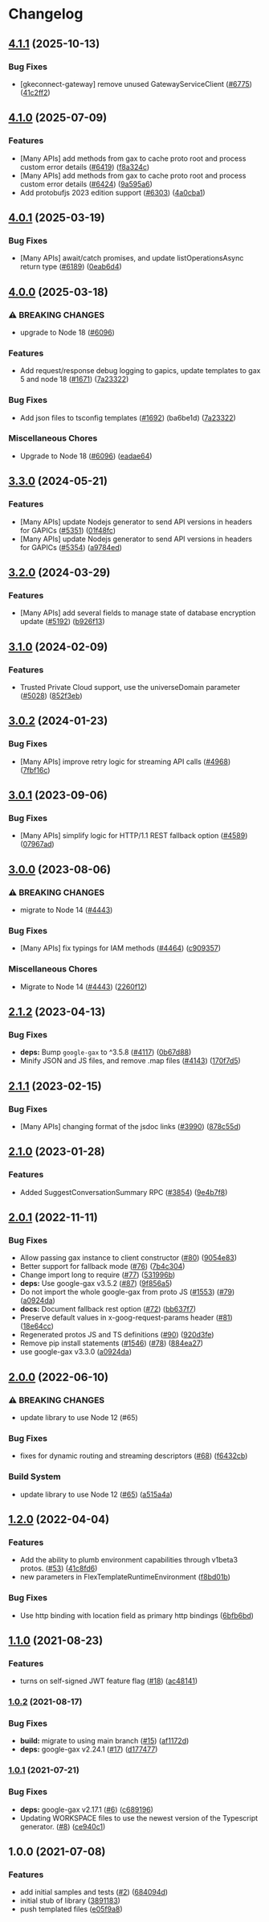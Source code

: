 # Changelog

## [4.1.1](https://github.com/googleapis/google-cloud-node/compare/dataflow-v4.1.0...dataflow-v4.1.1) (2025-10-13)


### Bug Fixes

* [gkeconnect-gateway] remove unused GatewayServiceClient ([#6775](https://github.com/googleapis/google-cloud-node/issues/6775)) ([41c2ff2](https://github.com/googleapis/google-cloud-node/commit/41c2ff2851b5fdadabf4f9bd3500167c34b32ff7))

## [4.1.0](https://github.com/googleapis/google-cloud-node/compare/dataflow-v4.0.1...dataflow-v4.1.0) (2025-07-09)


### Features

* [Many APIs] add methods from gax to cache proto root and process custom error details ([#6419](https://github.com/googleapis/google-cloud-node/issues/6419)) ([f8a324c](https://github.com/googleapis/google-cloud-node/commit/f8a324ca5c3bc0f730e4ed67d9407c44f2414936))
* [Many APIs] add methods from gax to cache proto root and process custom error details ([#6424](https://github.com/googleapis/google-cloud-node/issues/6424)) ([9a595a6](https://github.com/googleapis/google-cloud-node/commit/9a595a658b5fc2a02a18ffbca618190eb64d8013))
* Add protobufjs 2023 edition support ([#6303](https://github.com/googleapis/google-cloud-node/issues/6303)) ([4a0cba1](https://github.com/googleapis/google-cloud-node/commit/4a0cba1e41a9aeb9c15ad31487ef013c8277cfef))

## [4.0.1](https://github.com/googleapis/google-cloud-node/compare/dataflow-v4.0.0...dataflow-v4.0.1) (2025-03-19)


### Bug Fixes

* [Many APIs] await/catch promises, and update listOperationsAsync return type ([#6189](https://github.com/googleapis/google-cloud-node/issues/6189)) ([0eab6d4](https://github.com/googleapis/google-cloud-node/commit/0eab6d40a12aa7f387a4621c6611aa4cbc86e178))

## [4.0.0](https://github.com/googleapis/google-cloud-node/compare/dataflow-v3.3.0...dataflow-v4.0.0) (2025-03-18)


### ⚠ BREAKING CHANGES

* upgrade to Node 18 ([#6096](https://github.com/googleapis/google-cloud-node/issues/6096))

### Features

* Add request/response debug logging to gapics, update templates to gax 5 and node 18 ([#1671](https://github.com/googleapis/google-cloud-node/issues/1671)) ([7a23322](https://github.com/googleapis/google-cloud-node/commit/7a23322530b610eec2fe4c18fe1854048f31c811))


### Bug Fixes

* Add json files to tsconfig templates ([#1692](https://github.com/googleapis/google-cloud-node/issues/1692)) (ba6be1d) ([7a23322](https://github.com/googleapis/google-cloud-node/commit/7a23322530b610eec2fe4c18fe1854048f31c811))


### Miscellaneous Chores

* Upgrade to Node 18 ([#6096](https://github.com/googleapis/google-cloud-node/issues/6096)) ([eadae64](https://github.com/googleapis/google-cloud-node/commit/eadae64d54e07aa2c65097ea52e65008d4e87436))

## [3.3.0](https://github.com/googleapis/google-cloud-node/compare/dataflow-v3.2.0...dataflow-v3.3.0) (2024-05-21)


### Features

* [Many APIs] update Nodejs generator to send API versions in headers for GAPICs ([#5351](https://github.com/googleapis/google-cloud-node/issues/5351)) ([01f48fc](https://github.com/googleapis/google-cloud-node/commit/01f48fce63ec4ddf801d59ee2b8c0db9f6fb8372))
* [Many APIs] update Nodejs generator to send API versions in headers for GAPICs ([#5354](https://github.com/googleapis/google-cloud-node/issues/5354)) ([a9784ed](https://github.com/googleapis/google-cloud-node/commit/a9784ed3db6ee96d171762308bbbcd57390b6866))

## [3.2.0](https://github.com/googleapis/google-cloud-node/compare/dataflow-v3.1.0...dataflow-v3.2.0) (2024-03-29)


### Features

* [Many APIs] add several fields to manage state of database encryption update ([#5192](https://github.com/googleapis/google-cloud-node/issues/5192)) ([b926f13](https://github.com/googleapis/google-cloud-node/commit/b926f1326ea4df73c411dbeb7e529f8d9ccc3642))

## [3.1.0](https://github.com/googleapis/google-cloud-node/compare/dataflow-v3.0.2...dataflow-v3.1.0) (2024-02-09)


### Features

* Trusted Private Cloud support, use the universeDomain parameter  ([#5028](https://github.com/googleapis/google-cloud-node/issues/5028)) ([852f3eb](https://github.com/googleapis/google-cloud-node/commit/852f3ebf065ee24e910580b9a1fc365acb3a744a))

## [3.0.2](https://github.com/googleapis/google-cloud-node/compare/dataflow-v3.0.1...dataflow-v3.0.2) (2024-01-23)


### Bug Fixes

* [Many APIs] improve retry logic for streaming API calls ([#4968](https://github.com/googleapis/google-cloud-node/issues/4968)) ([7fbf16c](https://github.com/googleapis/google-cloud-node/commit/7fbf16c98d0521a0533ab36a00f6ec932c72a02e))

## [3.0.1](https://github.com/googleapis/google-cloud-node/compare/dataflow-v3.0.0...dataflow-v3.0.1) (2023-09-06)


### Bug Fixes

* [Many APIs] simplify logic for HTTP/1.1 REST fallback option ([#4589](https://github.com/googleapis/google-cloud-node/issues/4589)) ([07967ad](https://github.com/googleapis/google-cloud-node/commit/07967add1b5fc28b548cf74721b595ea0ba90d5b))

## [3.0.0](https://github.com/googleapis/google-cloud-node/compare/dataflow-v2.1.2...dataflow-v3.0.0) (2023-08-06)


### ⚠ BREAKING CHANGES

* migrate to Node 14 ([#4443](https://github.com/googleapis/google-cloud-node/issues/4443))

### Bug Fixes

* [Many APIs] fix typings for IAM methods ([#4464](https://github.com/googleapis/google-cloud-node/issues/4464)) ([c909357](https://github.com/googleapis/google-cloud-node/commit/c90935765ceee0eea6b9ce21a151707df142cf7d))


### Miscellaneous Chores

* Migrate to Node 14 ([#4443](https://github.com/googleapis/google-cloud-node/issues/4443)) ([2260f12](https://github.com/googleapis/google-cloud-node/commit/2260f12543d171bda95345e53475f5f0fdc45770))

## [2.1.2](https://github.com/googleapis/google-cloud-node/compare/dataflow-v2.1.1...dataflow-v2.1.2) (2023-04-13)


### Bug Fixes

* **deps:** Bump `google-gax` to ^3.5.8 ([#4117](https://github.com/googleapis/google-cloud-node/issues/4117)) ([0b67d88](https://github.com/googleapis/google-cloud-node/commit/0b67d883963643ce1b4f6d2ccd3e8d37adf6e029))
* Minify JSON and JS files, and remove .map files ([#4143](https://github.com/googleapis/google-cloud-node/issues/4143)) ([170f7d5](https://github.com/googleapis/google-cloud-node/commit/170f7d57b8fd344d182a8e758867b8124722eebc))

## [2.1.1](https://github.com/googleapis/google-cloud-node/compare/dataflow-v2.1.0...dataflow-v2.1.1) (2023-02-15)


### Bug Fixes

* [Many APIs] changing format of the jsdoc links ([#3990](https://github.com/googleapis/google-cloud-node/issues/3990)) ([878c55d](https://github.com/googleapis/google-cloud-node/commit/878c55d62af7e41e8d5050b081e4b79202b1b9cc))

## [2.1.0](https://github.com/googleapis/google-cloud-node/compare/dataflow-v2.0.1...dataflow-v2.1.0) (2023-01-28)


### Features

* Added SuggestConversationSummary RPC ([#3854](https://github.com/googleapis/google-cloud-node/issues/3854)) ([9e4b7f8](https://github.com/googleapis/google-cloud-node/commit/9e4b7f8d27dbb1ac011267f9b96ce90d2ff7a74b))

## [2.0.1](https://github.com/googleapis/nodejs-dataflow/compare/v2.0.0...v2.0.1) (2022-11-11)


### Bug Fixes

* Allow passing gax instance to client constructor ([#80](https://github.com/googleapis/nodejs-dataflow/issues/80)) ([9054e83](https://github.com/googleapis/nodejs-dataflow/commit/9054e835bff17366ca8810852c9d128b2ce6660f))
* Better support for fallback mode ([#76](https://github.com/googleapis/nodejs-dataflow/issues/76)) ([7b4c304](https://github.com/googleapis/nodejs-dataflow/commit/7b4c30408db223dc273b4d82a7402f945b30aa21))
* Change import long to require ([#77](https://github.com/googleapis/nodejs-dataflow/issues/77)) ([531996b](https://github.com/googleapis/nodejs-dataflow/commit/531996bb8c228f653dee2adf4a0488f275e85710))
* **deps:** Use google-gax v3.5.2 ([#87](https://github.com/googleapis/nodejs-dataflow/issues/87)) ([9f856a5](https://github.com/googleapis/nodejs-dataflow/commit/9f856a5f95c68fe7310fdd5e4de747d551192136))
* Do not import the whole google-gax from proto JS ([#1553](https://github.com/googleapis/nodejs-dataflow/issues/1553)) ([#79](https://github.com/googleapis/nodejs-dataflow/issues/79)) ([a0924da](https://github.com/googleapis/nodejs-dataflow/commit/a0924dac7a384c659650a3c61e4072d7206df678))
* **docs:** Document fallback rest option ([#72](https://github.com/googleapis/nodejs-dataflow/issues/72)) ([bb637f7](https://github.com/googleapis/nodejs-dataflow/commit/bb637f7a64b1f3cbe78e45d1584a52874904a607))
* Preserve default values in x-goog-request-params header ([#81](https://github.com/googleapis/nodejs-dataflow/issues/81)) ([18e64cc](https://github.com/googleapis/nodejs-dataflow/commit/18e64cc81f6d02e3a137f0a3cbee5e38bbaac5d9))
* Regenerated protos JS and TS definitions ([#90](https://github.com/googleapis/nodejs-dataflow/issues/90)) ([920d3fe](https://github.com/googleapis/nodejs-dataflow/commit/920d3fea4f8900113fd24f72debc2d417e9c53c0))
* Remove pip install statements ([#1546](https://github.com/googleapis/nodejs-dataflow/issues/1546)) ([#78](https://github.com/googleapis/nodejs-dataflow/issues/78)) ([884ea27](https://github.com/googleapis/nodejs-dataflow/commit/884ea27767fb25ff73d01899250000ea53360be5))
* use google-gax v3.3.0 ([a0924da](https://github.com/googleapis/nodejs-dataflow/commit/a0924dac7a384c659650a3c61e4072d7206df678))

## [2.0.0](https://github.com/googleapis/nodejs-dataflow/compare/v1.2.0...v2.0.0) (2022-06-10)


### ⚠ BREAKING CHANGES

* update library to use Node 12 (#65)

### Bug Fixes

* fixes for dynamic routing and streaming descriptors ([#68](https://github.com/googleapis/nodejs-dataflow/issues/68)) ([f6432cb](https://github.com/googleapis/nodejs-dataflow/commit/f6432cb34bae0773494dc29f30782c854892e6a0))


### Build System

* update library to use Node 12 ([#65](https://github.com/googleapis/nodejs-dataflow/issues/65)) ([a515a4a](https://github.com/googleapis/nodejs-dataflow/commit/a515a4a9be3a6dd0e307858312906f2022d65d25))

## [1.2.0](https://github.com/googleapis/nodejs-dataflow/compare/v1.1.0...v1.2.0) (2022-04-04)


### Features

* Add the ability to plumb environment capabilities through v1beta3 protos. ([#53](https://github.com/googleapis/nodejs-dataflow/issues/53)) ([41c8fd6](https://github.com/googleapis/nodejs-dataflow/commit/41c8fd603155fd9158f88fdb95807c988f59875c))
* new parameters in FlexTemplateRuntimeEnvironment ([f8bd01b](https://github.com/googleapis/nodejs-dataflow/commit/f8bd01b0c55f33e00ba33671ebeb2a8cabd51bbb))


### Bug Fixes

* Use http binding with location field as primary http bindings ([6bfb6bd](https://github.com/googleapis/nodejs-dataflow/commit/6bfb6bdee7f50b8353aa7fde8e4f764704ddb81a))

## [1.1.0](https://www.github.com/googleapis/nodejs-dataflow/compare/v1.0.2...v1.1.0) (2021-08-23)


### Features

* turns on self-signed JWT feature flag ([#18](https://www.github.com/googleapis/nodejs-dataflow/issues/18)) ([ac48141](https://www.github.com/googleapis/nodejs-dataflow/commit/ac48141e34e60d95a6037e30d33b28db9467c2b7))

### [1.0.2](https://www.github.com/googleapis/nodejs-dataflow/compare/v1.0.1...v1.0.2) (2021-08-17)


### Bug Fixes

* **build:** migrate to using main branch ([#15](https://www.github.com/googleapis/nodejs-dataflow/issues/15)) ([af1172d](https://www.github.com/googleapis/nodejs-dataflow/commit/af1172da72a97804f9d50ff91b388f20ff90124f))
* **deps:** google-gax v2.24.1 ([#17](https://www.github.com/googleapis/nodejs-dataflow/issues/17)) ([d177477](https://www.github.com/googleapis/nodejs-dataflow/commit/d177477188036fa675a1b3f32f5d85aca27c4fcc))

### [1.0.1](https://www.github.com/googleapis/nodejs-dataflow/compare/v1.0.0...v1.0.1) (2021-07-21)


### Bug Fixes

* **deps:** google-gax v2.17.1 ([#6](https://www.github.com/googleapis/nodejs-dataflow/issues/6)) ([c689196](https://www.github.com/googleapis/nodejs-dataflow/commit/c689196fd00e35fe702e16a6642e7fb06c9907b2))
* Updating WORKSPACE files to use the newest version of the Typescript generator. ([#8](https://www.github.com/googleapis/nodejs-dataflow/issues/8)) ([ce940c1](https://www.github.com/googleapis/nodejs-dataflow/commit/ce940c13c9730f7ede30ad5dfc10cceb56c6953b))

## 1.0.0 (2021-07-08)


### Features

* add initial samples and tests ([#2](https://www.github.com/googleapis/nodejs-dataflow/issues/2)) ([684094d](https://www.github.com/googleapis/nodejs-dataflow/commit/684094dfa2141f4b1974e6bd0cc906c16097a0ab))
* initial stub of library ([3891183](https://www.github.com/googleapis/nodejs-dataflow/commit/389118343ec1a351b58755522f5336d2dfc3a976))
* push templated files ([e05f9a8](https://www.github.com/googleapis/nodejs-dataflow/commit/e05f9a8d276dc9ddf6916620a951788ee42f41f5))
